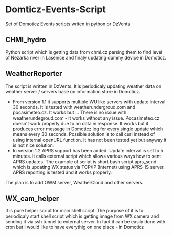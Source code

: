 # Domticz-Events-Script
Set of Domoticz Events scripts writen in python or DzVents

## CHMI_hydro 
Python script which is getting data from chmi.cz parsing them to find level of Nezarka river in Lasenice and finaly updating dummy device in Domoticz.
## WeatherReporter
The script is written in DzVents. It is periodicaly updating weather data on weather server / servers base on information store in Domoticz. 
* From version 1.1 it supports multiple WU like servers with update interval 30 seconds. It is tested with weatherundergroud.com and pocasimeteo.cz. It works but ... There is no issue with weatherundegroud.com - it works without any issue. Pocasimeteo.cz doesn't work properly due to no data in response. It works but it produces error message in Domoticz log for every single update which means every 30 seconds. Possible solution is to call curl instead of using internal openURL function. It has not been tested yet but anyway it is not nice solution.
* In version 1.2 APRS support has been added. Update interval is set to 5 minutes. It calls external script which allows various ways how to sent APRS updates. The example of script is short bash script aprs_send which is updating WX status via TCP/IP (Internet) using APRS-IS server. APRS reporting is tested and it works properly.

The plan is to add OWM server, WeatherCloud and other servers.
## WX_cam_helper
It is pure helper script for main shell script. The purpose of it is to periodicaly start shell script which is getting image from WX camera and sending it via ssh tunnel to external server. In fact it can be easily done with cron but I would like to have everythig on one place - in Domoticz
